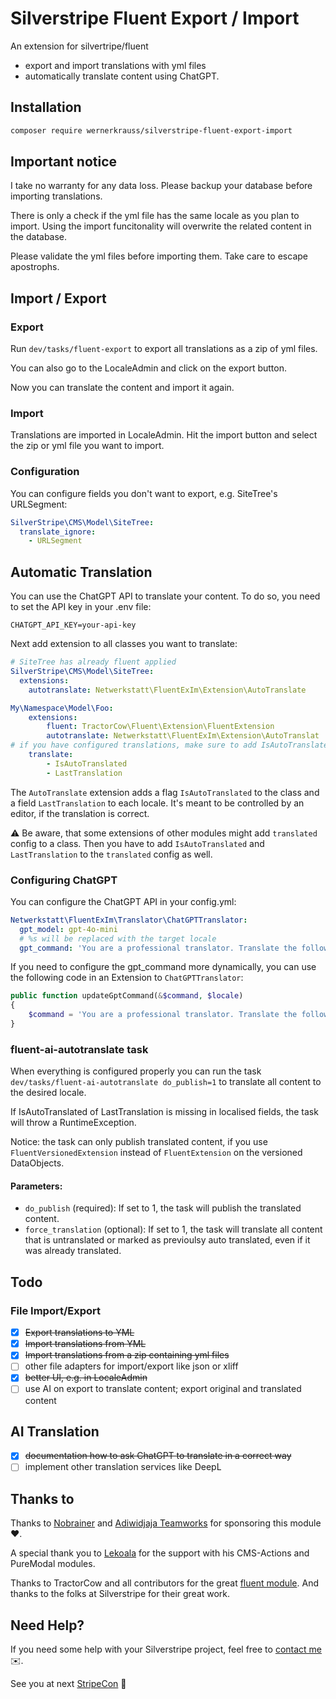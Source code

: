 # Silverstripe Fluent Export / Import

An extension for silvertripe/fluent 
* export and import translations with yml files
* automatically translate content using ChatGPT.

## Installation
```bash
composer require wernerkrauss/silverstripe-fluent-export-import
```

## Important notice
I take no warranty for any data loss. Please backup your database before importing translations.

There is only a check if the yml file has the same locale as you plan to import. Using the import funcitonality will overwrite the related content in the database.

Please validate the yml files before importing them. Take care to escape apostrophs. 

## Import / Export

### Export
Run `dev/tasks/fluent-export` to export all translations as a zip of yml files.

You can also go to the LocaleAdmin and click on the export button.

Now you can translate the content and import it again.

### Import
Translations are imported in LocaleAdmin. Hit the import button and select the zip or yml file you want to import.

### Configuration

You can configure fields you don't want to export, e.g. SiteTree's URLSegment:

```yml
SilverStripe\CMS\Model\SiteTree:
  translate_ignore:
    - URLSegment
```

## Automatic Translation
You can use the ChatGPT API to translate your content. To do so, you need to set the API key in your .env file:

```
CHATGPT_API_KEY=your-api-key
```

Next add extension to all classes you want to translate:

```yml
# SiteTree has already fluent applied
SilverStripe\CMS\Model\SiteTree:
  extensions:
    autotranslate: Netwerkstatt\FluentExIm\Extension\AutoTranslate

My\Namespace\Model\Foo:
    extensions:
        fluent: TractorCow\Fluent\Extension\FluentExtension
        autotranslate: Netwerkstatt\FluentExIm\Extension\AutoTranslat
# if you have configured translations, make sure to add IsAutoTranslated and LastTranslation manually
    translate:
        - IsAutoTranslated
        - LastTranslation
```

The `AutoTranslate` extension adds a flag `IsAutoTranslated` to the class and a field `LastTranslation` to each locale. It's meant to be controlled by an editor, if the translation is correct.


⚠️ Be aware, that some extensions of other modules might add `translated` config to a class. Then you have to add `IsAutoTranslated` and `LastTranslation` to the `translated` config as well.

### Configuring ChatGPT
You can configure the ChatGPT API in your config.yml:

```yml
Netwerkstatt\FluentExIm\Translator\ChatGPTTranslator:
  gpt_model: gpt-4o-mini
  # %s will be replaced with the target locale
  gpt_command: 'You are a professional translator. Translate the following text to %s language. Please keep the json format intact.'
```

If you need to configure the gpt_command more dynamically, you can use the following code in an Extension to `ChatGPTTranslator`:

```php
public function updateGptCommand(&$command, $locale)
{
    $command = 'You are a professional translator. Translate the following text to ' . $locale . ' language. Please keep the json format intact.';
}
```

### fluent-ai-autotranslate task
When everything is configured properly you can run the task `dev/tasks/fluent-ai-autotranslate do_publish=1` to translate all content to the desired locale.

If IsAutoTranslated of LastTranslation is missing in localised fields, the task will throw a RuntimeException.

Notice: the task can only publish translated content, if you use `FluentVersionedExtension` instead of `FluentExtension` on the versioned DataObjects.

#### Parameters:
* `do_publish` (required): If set to 1, the task will publish the translated content.
* `force_translation` (optional): If set to 1, the task will translate all content that is untranslated or marked as previoulsy auto translated, even if it was already translated.

## Todo
### File Import/Export
- [X] ~~Export translations to YML~~
- [X] ~~Import translations from YML~~
- [X] ~~Import translations from a zip containing yml files~~
- [ ] other file adapters for import/export like json or xliff
- [X] ~~better UI, e.g. in LocaleAdmin~~
- [ ] use AI on export to translate content; export original and translated content
## AI Translation
- [X] ~~documentation how to ask ChatGPT to translate in a correct way~~
- [ ] implement other translation services like DeepL

## Thanks to
Thanks to [Nobrainer](https://www.nobrainer.dk/) and [Adiwidjaja Teamworks](https://www.adiwidjaja.com/) for sponsoring this module ❤️.

A special thank you to [Lekoala](https://github.com/lekoala) for the support with his CMS-Actions and PureModal modules.

Thanks to TractorCow and all contributors for the great [fluent module](https://github.com/tractorcow-farm/silverstripe-fluent). And thanks to the folks at Silverstripe for their great work.

## Need Help?

If you need some help with your Silverstripe project, feel free to [contact me](mailto:werner.krauss@netwerkstatt.at) ✉️.

See you at next [StripeCon](https://stripecon.eu) 👋
